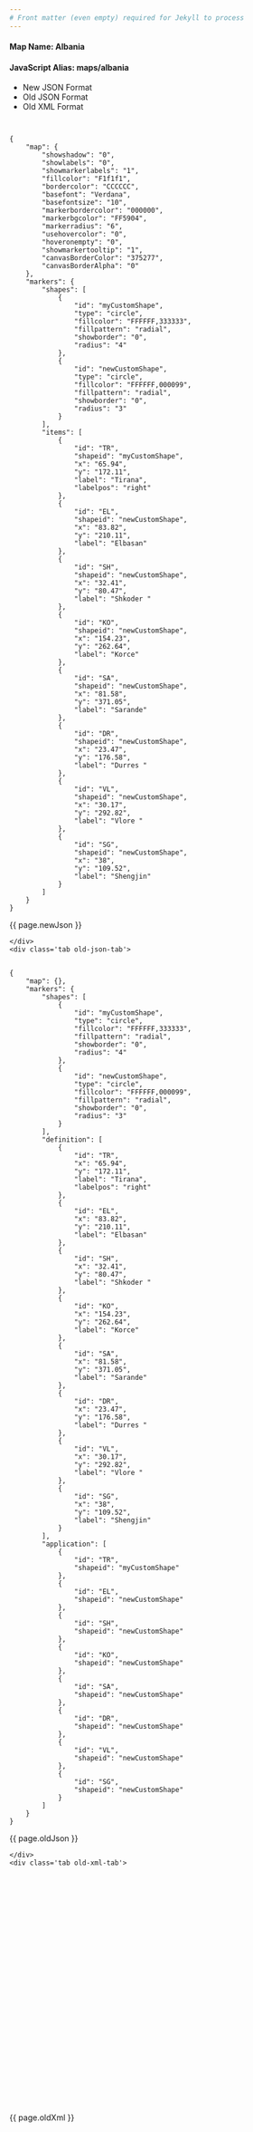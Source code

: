 ```yaml
---
# Front matter (even empty) required for Jekyll to process
---
```


#### Map Name: Albania

#### JavaScript Alias: maps/albania


<div class="code-wrapper">
<ul class='code-tabs'>
    <li class='active'>
        <a data-toggle='new-json'>New JSON Format</a>
    </li>
    <li>
        <a data-toggle='old-json'>Old JSON Format</a>
    </li>
    <li>
        <a data-toggle='old-xml'>Old XML Format</a>
    </li>
</ul>
<div class='tab-content'>
    <pre class='plain-code'></pre>
    <div class='tab new-json-tab active'>
<pre><code class="language-javascript">
{
    "map": {
        "showshadow": "0",
        "showlabels": "0",
        "showmarkerlabels": "1",
        "fillcolor": "F1f1f1",
        "bordercolor": "CCCCCC",
        "basefont": "Verdana",
        "basefontsize": "10",
        "markerbordercolor": "000000",
        "markerbgcolor": "FF5904",
        "markerradius": "6",
        "usehovercolor": "0",
        "hoveronempty": "0",
        "showmarkertooltip": "1",
        "canvasBorderColor": "375277",
        "canvasBorderAlpha": "0"
    },
    "markers": {
        "shapes": [
            {
                "id": "myCustomShape",
                "type": "circle",
                "fillcolor": "FFFFFF,333333",
                "fillpattern": "radial",
                "showborder": "0",
                "radius": "4"
            },
            {
                "id": "newCustomShape",
                "type": "circle",
                "fillcolor": "FFFFFF,000099",
                "fillpattern": "radial",
                "showborder": "0",
                "radius": "3"
            }
        ],
        "items": [
            {
                "id": "TR",
                "shapeid": "myCustomShape",
                "x": "65.94",
                "y": "172.11",
                "label": "Tirana",
                "labelpos": "right"
            },
            {
                "id": "EL",
                "shapeid": "newCustomShape",
                "x": "83.82",
                "y": "210.11",
                "label": "Elbasan"
            },
            {
                "id": "SH",
                "shapeid": "newCustomShape",
                "x": "32.41",
                "y": "80.47",
                "label": "Shkoder "
            },
            {
                "id": "KO",
                "shapeid": "newCustomShape",
                "x": "154.23",
                "y": "262.64",
                "label": "Korce"
            },
            {
                "id": "SA",
                "shapeid": "newCustomShape",
                "x": "81.58",
                "y": "371.05",
                "label": "Sarande"
            },
            {
                "id": "DR",
                "shapeid": "newCustomShape",
                "x": "23.47",
                "y": "176.58",
                "label": "Durres "
            },
            {
                "id": "VL",
                "shapeid": "newCustomShape",
                "x": "30.17",
                "y": "292.82",
                "label": "Vlore "
            },
            {
                "id": "SG",
                "shapeid": "newCustomShape",
                "x": "38",
                "y": "109.52",
                "label": "Shengjin"
            }
        ]
    }
}
</code></pre>


<p class='text-success'>{{ page.newJson }}</p>

    </div>
    <div class='tab old-json-tab'>
<pre><code class="language-javascript">
{
    "map": {},
    "markers": {
        "shapes": [
            {
                "id": "myCustomShape",
                "type": "circle",
                "fillcolor": "FFFFFF,333333",
                "fillpattern": "radial",
                "showborder": "0",
                "radius": "4"
            },
            {
                "id": "newCustomShape",
                "type": "circle",
                "fillcolor": "FFFFFF,000099",
                "fillpattern": "radial",
                "showborder": "0",
                "radius": "3"
            }
        ],
        "definition": [
            {
                "id": "TR",
                "x": "65.94",
                "y": "172.11",
                "label": "Tirana",
                "labelpos": "right"
            },
            {
                "id": "EL",
                "x": "83.82",
                "y": "210.11",
                "label": "Elbasan"
            },
            {
                "id": "SH",
                "x": "32.41",
                "y": "80.47",
                "label": "Shkoder "
            },
            {
                "id": "KO",
                "x": "154.23",
                "y": "262.64",
                "label": "Korce"
            },
            {
                "id": "SA",
                "x": "81.58",
                "y": "371.05",
                "label": "Sarande"
            },
            {
                "id": "DR",
                "x": "23.47",
                "y": "176.58",
                "label": "Durres "
            },
            {
                "id": "VL",
                "x": "30.17",
                "y": "292.82",
                "label": "Vlore "
            },
            {
                "id": "SG",
                "x": "38",
                "y": "109.52",
                "label": "Shengjin"
            }
        ],
        "application": [
            {
                "id": "TR",
                "shapeid": "myCustomShape"
            },
            {
                "id": "EL",
                "shapeid": "newCustomShape"
            },
            {
                "id": "SH",
                "shapeid": "newCustomShape"
            },
            {
                "id": "KO",
                "shapeid": "newCustomShape"
            },
            {
                "id": "SA",
                "shapeid": "newCustomShape"
            },
            {
                "id": "DR",
                "shapeid": "newCustomShape"
            },
            {
                "id": "VL",
                "shapeid": "newCustomShape"
            },
            {
                "id": "SG",
                "shapeid": "newCustomShape"
            }
        ]
    }
}
</code></pre>


<p class='text-success'>{{ page.oldJson }}</p>

    </div>
    <div class='tab old-xml-tab'>
<pre><code class="language-html">
<map>
	<markers>
	<shapes>
	     <shape id='myCustomShape' type='circle' fillColor='FFFFFF,333333' fillPattern='radial' showBorder='0' radius='4'/>
		 <shape id='newCustomShape' type='circle' fillColor='FFFFFF,000099' fillPattern='radial' showBorder='0' radius='3'/>
	</shapes>
		<definition>
			<marker id='TR' x='65.94' y='172.11' label='Tirana' labelPos='right' />
			<marker id='EL' x='83.82' y='210.11' label='Elbasan'  />
			<marker id='SH' x='32.41' y='80.47' label='Shkoder '  />
			<marker id='KO' x='154.23' y='262.64' label='Korce'  />
			<marker id='SA' x='81.58' y='371.05' label='Sarande'  />
			<marker id='DR' x='23.47' y='176.58' label='Durres '  />
			<marker id='VL' x='30.17' y='292.82' label='Vlore '  />
			<marker id='SG' x='38' y='109.52' label='Shengjin'  />
		</definition>
		<application>
			<marker id='TR' shapeId='myCustomShape'  />
			<marker id='EL' shapeId='newCustomShape'  />
			<marker id='SH' shapeId='newCustomShape'  />
			<marker id='KO' shapeId='newCustomShape'  />
			<marker id='SA' shapeId='newCustomShape'  />
			<marker id='DR' shapeId='newCustomShape'  />
			<marker id='VL' shapeId='newCustomShape'  />
			<marker id='SG' shapeId='newCustomShape'  />
		</application>
	</markers>
</map>
</code></pre>

<p class='text-success'>{{ page.oldXml }}</p>

</div>
</div>
</div>
